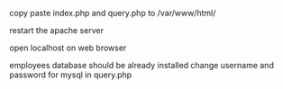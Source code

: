 copy paste index.php and query.php to /var/www/html/

restart the apache server

open localhost on web browser

employees database should be already installed
change username and password for mysql in query.php

